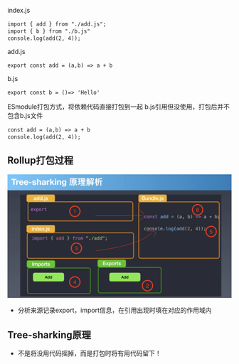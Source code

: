 index.js
```
import { add } from "./add.js";
import { b } from "./b.js"
console.log(add(2, 4));
```

add.js
```
export const add = (a,b) => a + b
```

b.js
```
export const b = ()=> 'Hello'
```

ESmodule打包方式，将依赖代码直接打包到一起
b.js引用但没使用，打包后并不包含b.js文件
```
const add = (a,b) => a + b
console.log(add(2, 4));
```
## Rollup打包过程
![avatar](./images/process.png)
- 分析来源记录export，import信息，在引用出现时填在对应的作用域内

## Tree-sharking原理
- 不是将没用代码摇掉，而是打包时将有用代码留下！
